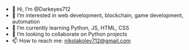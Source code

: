 - 👋 Hi, I’m @Darkeyes712
- 👀 I’m interested in web development, blockchain, game development, automation
- 🌱 I’m currently learning Python, JS, HTML, CSS
- 💞️ I’m looking to collaborate on Python projects
- 📫 How to reach me: nikolakolev712@gmail.com

<!---
Darkeyes712/Darkeyes712 is a ✨ special ✨ repository because its `README.md` (this file) appears on your GitHub profile.
You can click the Preview link to take a look at your changes.
--->
